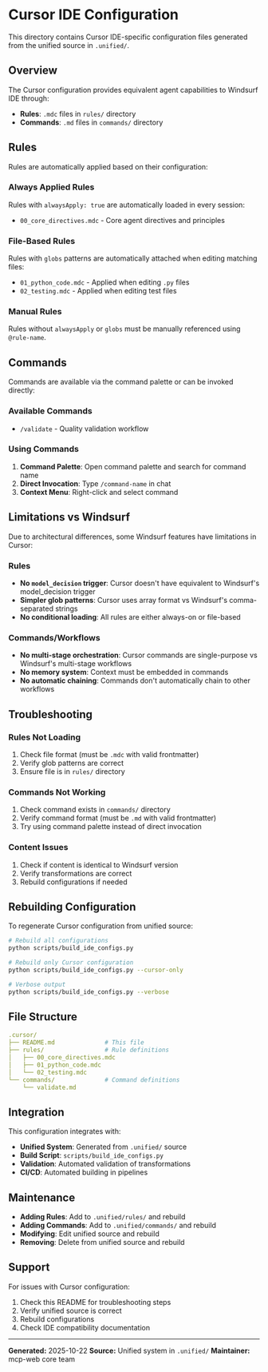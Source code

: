 # Cursor IDE Configuration

This directory contains Cursor IDE-specific configuration files generated from the unified source in `.unified/`.

## Overview

The Cursor configuration provides equivalent agent capabilities to Windsurf IDE through:

- **Rules**: `.mdc` files in `rules/` directory
- **Commands**: `.md` files in `commands/` directory

## Rules

Rules are automatically applied based on their configuration:

### Always Applied Rules

Rules with `alwaysApply: true` are automatically loaded in every session:

- `00_core_directives.mdc` - Core agent directives and principles

### File-Based Rules

Rules with `globs` patterns are automatically attached when editing matching files:

- `01_python_code.mdc` - Applied when editing `.py` files
- `02_testing.mdc` - Applied when editing test files

### Manual Rules

Rules without `alwaysApply` or `globs` must be manually referenced using `@rule-name`.

## Commands

Commands are available via the command palette or can be invoked directly:

### Available Commands

- `/validate` - Quality validation workflow

### Using Commands

1. **Command Palette**: Open command palette and search for command name
2. **Direct Invocation**: Type `/command-name` in chat
3. **Context Menu**: Right-click and select command

## Limitations vs Windsurf

Due to architectural differences, some Windsurf features have limitations in Cursor:

### Rules

- **No `model_decision` trigger**: Cursor doesn't have equivalent to Windsurf's model_decision trigger
- **Simpler glob patterns**: Cursor uses array format vs Windsurf's comma-separated strings
- **No conditional loading**: All rules are either always-on or file-based

### Commands/Workflows

- **No multi-stage orchestration**: Cursor commands are single-purpose vs Windsurf's multi-stage workflows
- **No memory system**: Context must be embedded in commands
- **No automatic chaining**: Commands don't automatically chain to other workflows

## Troubleshooting

### Rules Not Loading

1. Check file format (must be `.mdc` with valid frontmatter)
2. Verify glob patterns are correct
3. Ensure file is in `rules/` directory

### Commands Not Working

1. Check command exists in `commands/` directory
2. Verify command format (must be `.md` with valid frontmatter)
3. Try using command palette instead of direct invocation

### Content Issues

1. Check if content is identical to Windsurf version
2. Verify transformations are correct
3. Rebuild configurations if needed

## Rebuilding Configuration

To regenerate Cursor configuration from unified source:

```bash
# Rebuild all configurations
python scripts/build_ide_configs.py

# Rebuild only Cursor configuration
python scripts/build_ide_configs.py --cursor-only

# Verbose output
python scripts/build_ide_configs.py --verbose
```

## File Structure

```yaml
.cursor/
├── README.md              # This file
├── rules/                 # Rule definitions
│   ├── 00_core_directives.mdc
│   ├── 01_python_code.mdc
│   └── 02_testing.mdc
└── commands/              # Command definitions
    └── validate.md
```

## Integration

This configuration integrates with:

- **Unified System**: Generated from `.unified/` source
- **Build Script**: `scripts/build_ide_configs.py`
- **Validation**: Automated validation of transformations
- **CI/CD**: Automated building in pipelines

## Maintenance

- **Adding Rules**: Add to `.unified/rules/` and rebuild
- **Adding Commands**: Add to `.unified/commands/` and rebuild
- **Modifying**: Edit unified source and rebuild
- **Removing**: Delete from unified source and rebuild

## Support

For issues with Cursor configuration:

1. Check this README for troubleshooting steps
2. Verify unified source is correct
3. Rebuild configurations
4. Check IDE compatibility documentation

---

**Generated:** 2025-10-22
**Source:** Unified system in `.unified/`
**Maintainer:** mcp-web core team
